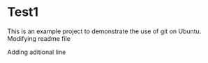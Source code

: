 # Test1
This is an example project to demonstrate the use of git on Ubuntu.
Modifying readme file

Adding aditional line
